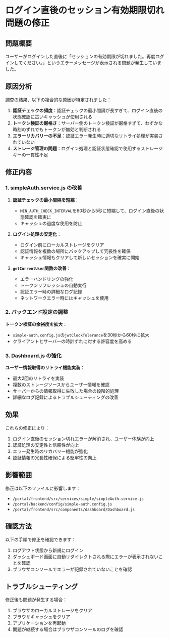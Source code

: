 # ログイン直後のセッション有効期限切れ問題の修正

## 問題概要

ユーザーがログインした直後に「セッションの有効期限が切れました。再度ログインしてください。」というエラーメッセージが表示される問題が発生していました。

## 原因分析

調査の結果、以下の複合的な原因が特定されました：

1. **認証チェックの頻度**：認証チェックの最小間隔が長すぎて、ログイン直後の状態確認に古いキャッシュが使用される
2. **トークン検証の厳格さ**：サーバー側のトークン検証が厳格すぎて、わずかな時刻のずれでもトークンが無効と判断される
3. **エラーリカバリーの不足**：認証エラー発生時に適切なリトライ処理が実装されていない
4. **ストレージ管理の問題**：ログイン処理と認証状態確認で使用するストレージキーの一貫性不足

## 修正内容

### 1. simpleAuth.service.js の改善

1. **認証チェックの最小間隔を短縮**：
   - `MIN_AUTH_CHECK_INTERVAL`を60秒から5秒に短縮して、ログイン直後の状態確認を確実に
   - キャッシュの過度な使用を防止

2. **ログイン処理の安定化**：
   - ログイン前にローカルストレージをクリア
   - 認証情報を複数の場所にバックアップして冗長性を確保
   - キャッシュ情報もクリアして新しいセッションを確実に開始

3. **`getCurrentUser`関数の改善**：
   - エラーハンドリングの強化
   - トークンリフレッシュの自動実行
   - 認証エラー時の詳細なログ記録
   - ネットワークエラー時にはキャッシュを使用

### 2. バックエンド設定の調整

**トークン検証の余裕度を拡大**：
   - `simple-auth.config.js`の`jwtClockTolerance`を30秒から60秒に拡大
   - クライアントとサーバーの時計ずれに対する許容度を高める

### 3. Dashboard.js の強化

**ユーザー情報取得のリトライ機能実装**：
   - 最大2回のリトライを実装
   - 複数のストレージソースからユーザー情報を確認
   - サーバーからの情報取得に失敗した場合の段階的処理
   - 詳細なログ記録によるトラブルシューティングの改善

## 効果

これらの修正により：

1. ログイン直後のセッション切れエラーが解消され、ユーザー体験が向上
2. 認証処理の安定性と信頼性が向上
3. エラー発生時のリカバリー機能が強化
4. 認証情報の冗長性確保による堅牢性の向上

## 影響範囲

修正は以下のファイルに影響します：

- `/portal/frontend/src/services/simple/simpleAuth.service.js`
- `/portal/backend/config/simple-auth.config.js`
- `/portal/frontend/src/components/dashboard/Dashboard.js`

## 確認方法

以下の手順で修正を確認できます：

1. ログアウト状態から新規にログイン
2. ダッシュボード画面に自動リダイレクトされる際にエラーが表示されないことを確認
3. ブラウザコンソールでエラーが記録されていないことを確認

## トラブルシューティング

修正後も問題が発生する場合：

1. ブラウザのローカルストレージをクリア
2. ブラウザキャッシュをクリア
3. アプリケーションを再起動
4. 問題が継続する場合はブラウザコンソールのログを確認
